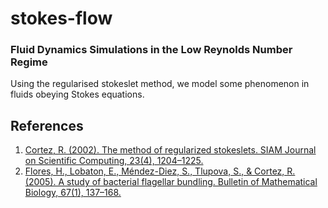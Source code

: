# stokes-flow
### Fluid Dynamics Simulations in the Low Reynolds Number Regime

Using the regularised stokeslet method, we model some phenomenon in fluids obeying Stokes equations.

## References
1. [Cortez, R. (2002). The method of regularized stokeslets. SIAM Journal on Scientific Computing, 23(4), 1204–1225.](https://doi.org/10.1137/S106482750038146X)
2. [Flores, H., Lobaton, E., Méndez-Diez, S., Tlupova, S., & Cortez, R. (2005). A study of bacterial flagellar bundling. Bulletin of Mathematical Biology, 67(1), 137–168.](https://doi.org/10.1016/j.bulm.2004.06.006)
